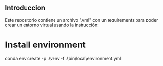 ## Introduccion

Este repositorio contiene un archivo ".yml" con un requirements para poder crear un entorno virtual usando la instrucción:

# Install environment
conda env create -p .\venv -f .\bin\local\environment.yml

